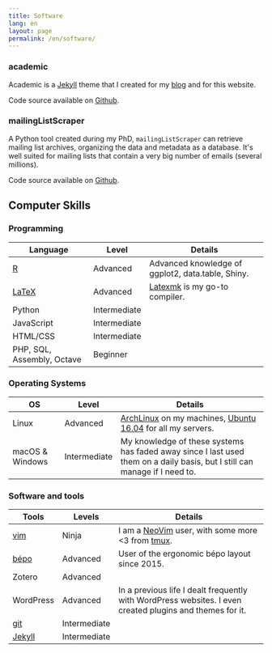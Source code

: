 ```yaml
---
title: Software
lang: en
layout: page
permalink: /en/software/
---
```




### academic

Academic is a [Jekyll](http://jekyllrb.com/) theme that I created for my [blog](https://sociologs.com) and for this website.

Code source available on [Github](https://github.com/gaalcaras/academic/).

### mailingListScraper

A Python tool created during my PhD, `mailingListScraper` can retrieve mailing list archives, organizing the data and metadata as a database.
It's well suited for mailing lists that contain a very big number of emails (several millions).

Code source available on [Github](https://github.com/gaalcaras/mailingListScraper/).

## Computer Skills

### Programming

| Language                               | Level        | Details                                                                              |
| --------                               | ---------    | ---------                                                                            |
| [R](http://cran.r-project.org/)        | Advanced     | Advanced knowledge of ggplot2, data.table, Shiny.                                    |
| [LaTeX](http://www.latex-project.org/) | Advanced     | [Latexmk](http://personal.psu.edu/jcc8//software/latexmk-jcc/) is my go-to compiler. |
| Python                                 | Intermediate |                                                                                      |
| JavaScript                             | Intermediate |                                                                                      |
| HTML/CSS                               | Intermediate |                                                                                      |
| PHP, SQL, Assembly, Octave             | Beginner     |                                                                                      |

### Operating Systems


| OS              | Level        | Details                                                                                                                    |
| --------        | ---------    | ---------                                                                                                                  |
| Linux           | Advanced     | [ArchLinux](https://www.archlinux.org/) on my machines, [Ubuntu 16.04](https://www.ubuntu.com/) for all my servers.        |
| macOS & Windows | Intermediate | My knowledge of these systems has faded away since I last used them on a daily basis, but I still can manage if I need to. |

### Software and tools

| Tools                               | Levels       | Details                                                                                                  |
| --------                            | ---------    | ---------                                                                                                |
| [vim](http://www.vim.org/)          | Ninja        | I am a [NeoVim](https://neovim.io/) user, with some more <3 from [tmux](https://tmux.github.io/).        |
| [bépo](http://bepo.fr/wiki/Accueil) | Advanced     | User of the ergonomic bépo layout since 2015.                                                            |
| Zotero                              | Advanced     |                                                                                                          |
| WordPress                           | Advanced     | In a previous life I dealt frequently with WordPress websites. I even created plugins and themes for it. |
| [git](https://git-scm.com/)         | Intermediate |                                                                                                          |
| [Jekyll](http://jekyllrb.com/)      | Intermediate |                                                                                                          |
